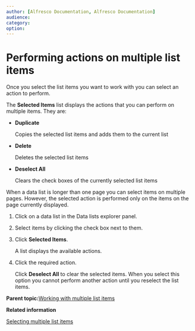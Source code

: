 ```yaml
---
author: [Alfresco Documentation, Alfresco Documentation]
audience: 
category: 
option: 
---
```


# Performing actions on multiple list items

Once you select the list items you want to work with you can select an action to perform.

The **Selected Items** list displays the actions that you can perform on multiple items. They are:

-   **Duplicate**

    Copies the selected list items and adds them to the current list

-   **Delete**

    Deletes the selected list items

-   **Deselect All**

    Clears the check boxes of the currently selected list items


When a data list is longer than one page you can select items on multiple pages. However, the selected action is performed only on the items on the page currently displayed.

1.  Click on a data list in the Data lists explorer panel.

2.  Select items by clicking the check box next to them.

3.  Click **Selected Items**.

    A list displays the available actions.

4.  Click the required action.

    Click **Deselect All** to clear the selected items. When you select this option you cannot perform another action until you reselect the list items.


**Parent topic:**[Working with multiple list items](../concepts/datalists-item-multiple.md)

**Related information**  


[Selecting multiple list items](datalists-item-multiple-select.md)

